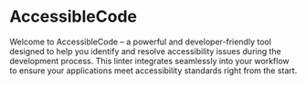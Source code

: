 # AccessibleCode
Welcome to AccessibleCode – a powerful and developer-friendly tool designed to help you identify and resolve accessibility issues during the development process. This linter integrates seamlessly into your workflow to ensure your applications meet accessibility standards right from the start.
